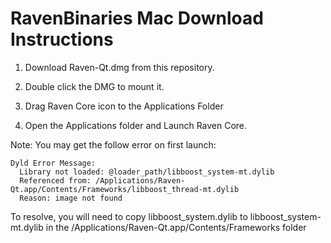 # RavenBinaries Mac Download Instructions

1) Download Raven-Qt.dmg from this repository.

2) Double click the DMG to mount it. 

3) Drag Raven Core icon to the Applications Folder

4) Open the Applications folder and Launch Raven Core.

Note: You may get the follow error on first launch:
```
Dyld Error Message:
  Library not loaded: @loader_path/libboost_system-mt.dylib
  Referenced from: /Applications/Raven-Qt.app/Contents/Frameworks/libboost_thread-mt.dylib
  Reason: image not found
```
To resolve, you will need to copy libboost_system.dylib to libboost_system-mt.dylib in the /Applications/Raven-Qt.app/Contents/Frameworks folder  
  
